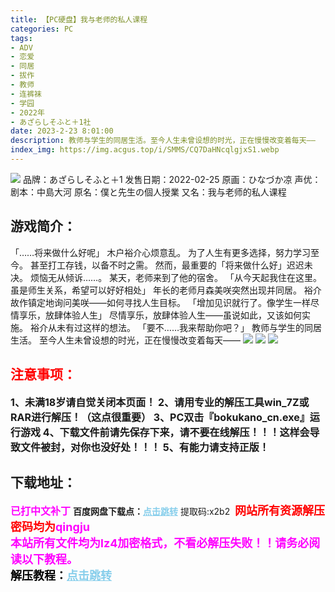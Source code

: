 ```yaml
---
title: 【PC硬盘】我与老师的私人课程
categories: PC
tags:
- ADV
- 恋爱
- 同居
- 拔作
- 教师
- 连裤袜
- 学园
- 2022年
- あざらしそふと＋1社
date: 2023-2-23 8:01:00
description: 教师与学生的同居生活。至今人生未曾设想的时光，正在慢慢改变着每天——
index_img: https://img.acgus.top/i/SMMS/CQ7DaHNcqlgjxS1.webp
---
```

![](https://img.acgus.top/i/SMMS/CQ7DaHNcqlgjxS1.webp)
品牌：あざらしそふと＋1
发售日期：2022-02-25
原画：ひなづか凉
声优：
剧本：中島大河
原名：僕と先生の個人授業
又名：我与老师的私人课程

## 游戏简介：
「……将来做什么好呢」
木户裕介心烦意乱。
为了人生有更多选择，努力学习至今。
甚至打工存钱，以备不时之需。
然而，最重要的「将来做什么好」迟迟未决。
烦恼无从倾诉……。
某天，老师来到了他的宿舍。
「从今天起我住在这里。虽是师生关系，希望可以好好相处」
年长的老师月森美咲突然出现并同居。
裕介故作镇定地询问美咲——如何寻找人生目标。
「增加见识就行了。像学生一样尽情享乐，放肆体验人生」
尽情享乐，放肆体验人生——虽说如此，又该如何实施。
裕介从未有过这样的想法。
「要不……我来帮助你吧？」
教师与学生的同居生活。
至今人生未曾设想的时光，正在慢慢改变着每天——
![](https://img.acgus.top/i/SMMS/EfSwU87lZYJgN.webp)
![](https://img.acgus.top/i/SMMS/O3Alj1RyPqeF2fu.webp)
![](https://img.acgus.top/i/SMMS/Yb6k53goVyiW1wR.webp)





## <font color=#FF0000 >注意事项：</font>
<font size=3><b>1、未满18岁请自觉关闭本页面！
2、请用专业的解压工具win_7Z或RAR进行解压！（这点很重要）
3、PC双击『bokukano_cn.exe』运行游戏
4、下载文件前请先保存下来，请不要在线解压！！！这样会导致文件被封，对你也没好处！！！
5、有能力请支持正版！</b></font>

## 下载地址：
<font color=#FF00FF size=3><b>已打中文补丁</b></font>
<b>百度网盘下载点：</b><a href="https://pan.baidu.com/s/15c1AEwGI34FzVex2DSa4hA?pwd=x2b2" style="color: #87CEEB;"><b>点击跳转</b></a> 提取码:x2b2
<a style="padding: 0" href="https://post.qingju.org/AD/"><img style="max-width:100%" src="https://img.acgus.top/i/2024/07/478f689b8021d8d499ab43d21acf137a.gif" alt=""></a>
<b><font color=#FF0000 size=4>网站所有资源解压密码均为</b></font><b><font color=#FF00FF size=4>qingju</font><font color=#FF0000 ></font></b><br><b><font color=#FF00FF size=4>本站所有文件均为lz4加密格式，不看必解压失败！！请务必阅读以下教程。</b></font><br><b><font color=#000 size=4>解压教程：</b><a href="https://post.qingju.org/tutorial/000/" style="color: #87CEEB;"><b>点击跳转</b></a>